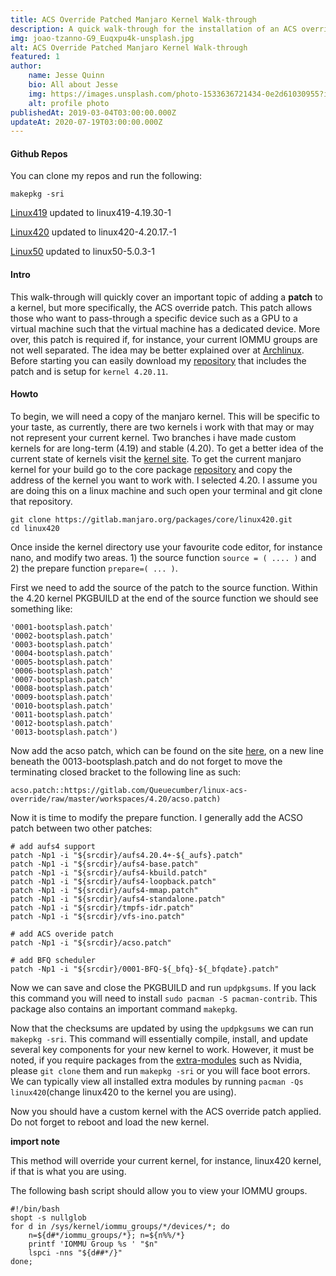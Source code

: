 ```yaml
---
title: ACS Override Patched Manjaro Kernel Walk-through
description: A quick walk-through for the installation of an ACS override patch.
img: joao-tzanno-G9_Euqxpu4k-unsplash.jpg
alt: ACS Override Patched Manjaro Kernel Walk-through
featured: 1
author: 
    name: Jesse Quinn
    bio: All about Jesse
    img: https://images.unsplash.com/photo-1533636721434-0e2d61030955?ixlib=rb-1.2.1&ixid=eyJhcHBfaWQiOjEyMDd9&auto=format&fit=crop&w=2550&q=80
    alt: profile photo
publishedAt: 2019-03-04T03:00:00.000Z
updateAt: 2020-07-19T03:00:00.000Z
---
```


#### Github Repos
You can clone my repos and run the following:
	
	makepkg -sri

[Linux419](https://github.com/jessequinn/manjaro_custom_kernel_linux419_ACS_override) updated to linux419-4.19.30-1

[Linux420](https://github.com/jessequinn/manjaro_custom_kernel_linux420_ACS_override) updated to linux420-4.20.17.-1

[Linux50](https://github.com/jessequinn/manjaro_custom_kernel_linux50_ACS_override)  updated to linux50-5.0.3-1

#### Intro
This walk-through will quickly cover an important topic of adding a **patch** to a kernel, but more specifically, the ACS override patch. This patch allows those who want to pass-through a specific device such as a GPU to a virtual machine such that the virtual machine has a dedicated device. More over, this patch is required if, for instance, your current IOMMU groups are not well separated. The idea may be better explained over at [Archlinux](https://wiki.archlinux.org/index.php/PCI_passthrough_via_OVMF#Bypassing_the_IOMMU_groups_(ACS_override_patch)). Before starting you can easily download my [repository](https://github.com/jessequinn/manjaro_custom_kernel_linux420_ACS_override) that includes the patch and is setup for ```kernel 4.20.11```.

#### Howto
To begin, we will need a copy of the manjaro kernel. This will be specific to your taste, as currently, there are two kernels i work with that may or may not represent your current kernel. Two branches i have made custom kernels for are long-term (4.19) and stable (4.20). To get a better idea of the current state of kernels visit the [kernel site](https://www.kernel.org/). To get the current manjaro kernel for your build go to the core package [repository](https://gitlab.manjaro.org/packages/core) and copy the address of the kernel you want to work with. I selected 4.20. I assume you are doing this on a linux machine and such open your terminal and git clone that repository.

    git clone https://gitlab.manjaro.org/packages/core/linux420.git
    cd linux420

Once inside the kernel directory use your favourite code editor, for instance nano, and modify two areas. 1) the source function ```source = ( .... )``` and 2) the prepare function ```prepare=( ... )```.

First we need to add the source of the patch to the source function. Within the 4.20 kernel PKGBUILD at the end of the source function we should see something like:

    '0001-bootsplash.patch'
    '0002-bootsplash.patch'
    '0003-bootsplash.patch'
    '0004-bootsplash.patch'
    '0005-bootsplash.patch'
    '0006-bootsplash.patch'
    '0007-bootsplash.patch'
    '0008-bootsplash.patch'
    '0009-bootsplash.patch'
    '0010-bootsplash.patch'
    '0011-bootsplash.patch'
    '0012-bootsplash.patch'
    '0013-bootsplash.patch')

Now add the acso patch, which can be found on the site [here](https://queuecumber.gitlab.io/linux-acs-override/), on a new line beneath the 0013-bootsplash.patch and do not forget to move the terminating closed bracket to the following line as such:

    acso.patch::https://gitlab.com/Queuecumber/linux-acs-override/raw/master/workspaces/4.20/acso.patch)

Now it is time to modify the prepare function. I generally add the ACSO patch between two other patches:

    # add aufs4 support
    patch -Np1 -i "${srcdir}/aufs4.20.4+-${_aufs}.patch"
    patch -Np1 -i "${srcdir}/aufs4-base.patch"
    patch -Np1 -i "${srcdir}/aufs4-kbuild.patch"
    patch -Np1 -i "${srcdir}/aufs4-loopback.patch"
    patch -Np1 -i "${srcdir}/aufs4-mmap.patch"
    patch -Np1 -i "${srcdir}/aufs4-standalone.patch"
    patch -Np1 -i "${srcdir}/tmpfs-idr.patch"
    patch -Np1 -i "${srcdir}/vfs-ino.patch"

    # add ACS overide patch
    patch -Np1 -i "${srcdir}/acso.patch" 

    # add BFQ scheduler
    patch -Np1 -i "${srcdir}/0001-BFQ-${_bfq}-${_bfqdate}.patch"

Now we can save and close the PKGBUILD and run ```updpkgsums```. If you lack this command you will need to install ```sudo pacman -S pacman-contrib```. This package also contains an important command ```makepkg```.

Now that the checksums are updated by using the ```updpkgsums``` we can run ```makepkg -sri```. This command will essentially compile, install, and update several key components for your new kernel to work. However, it must be noted, if you require packages from the [extra-modules](https://gitlab.manjaro.org/packages/extra) such as Nvidia, please ```git clone``` them and run ```makepkg -sri``` or you will face boot errors. We can typically view all installed extra modules by running ```pacman -Qs linux420```(change linux420 to the kernel you are using).

Now you should have a custom kernel with the ACS override patch applied. Do not forget to reboot and load the new kernel. 

**import note**

This method will override your current kernel, for instance, linux420 kernel, if that is what you are using. 

The following bash script should allow you to view your IOMMU groups. 

    #!/bin/bash
    shopt -s nullglob
    for d in /sys/kernel/iommu_groups/*/devices/*; do 
        n=${d#*/iommu_groups/*}; n=${n%%/*}
        printf 'IOMMU Group %s ' "$n"
        lspci -nns "${d##*/}"
    done;
